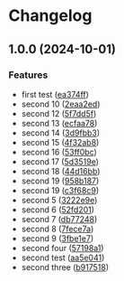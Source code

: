# Changelog

## 1.0.0 (2024-10-01)


### Features

* first test ([ea374ff](https://github.com/MaximilianGewers/mono-repo-test/commit/ea374ff4101087aa9381ab0a953a6cd9a6bfc7dd))
* second 10 ([2eaa2ed](https://github.com/MaximilianGewers/mono-repo-test/commit/2eaa2ed9b0d7a30f148d47de8e897e0be920ff97))
* second 12 ([5f7dd5f](https://github.com/MaximilianGewers/mono-repo-test/commit/5f7dd5f8e85f00de19136649e3f9504e69ae4027))
* second 13 ([ecfaa78](https://github.com/MaximilianGewers/mono-repo-test/commit/ecfaa78715102fe601f3862fbdc811a6a91446c3))
* second 14 ([3d9fbb3](https://github.com/MaximilianGewers/mono-repo-test/commit/3d9fbb3697f106c2525b51bea71a2de04ae6dcdb))
* second 15 ([4f32ab8](https://github.com/MaximilianGewers/mono-repo-test/commit/4f32ab8e0d85edbeed43caef4a43e640f9ae3846))
* second 16 ([53ff0bc](https://github.com/MaximilianGewers/mono-repo-test/commit/53ff0bc27659db36525a538020fccab9f04bae99))
* second 17 ([5d3519e](https://github.com/MaximilianGewers/mono-repo-test/commit/5d3519ebc734c0f0695c88f76b4027304ee98975))
* second 18 ([44d16bb](https://github.com/MaximilianGewers/mono-repo-test/commit/44d16bb13bbfd8dbfd22e5a49560b1e0b15a39d8))
* second 19 ([958b187](https://github.com/MaximilianGewers/mono-repo-test/commit/958b18784f13f535c855c4a17aec64d981e98e68))
* second 19 ([c3f68c9](https://github.com/MaximilianGewers/mono-repo-test/commit/c3f68c9658d8a0c8b9e2a8f5d6312c7d2d6d9321))
* second 5 ([3222e9e](https://github.com/MaximilianGewers/mono-repo-test/commit/3222e9e43e171cf479120edb1e6f17367a70bab6))
* second 6 ([52fd201](https://github.com/MaximilianGewers/mono-repo-test/commit/52fd2017131c06948b7b6ebf03d6bf7f7f4df6d8))
* second 7 ([db77248](https://github.com/MaximilianGewers/mono-repo-test/commit/db772489a3741bb6674184a135bb04ee036d5738))
* second 8 ([7fece7a](https://github.com/MaximilianGewers/mono-repo-test/commit/7fece7a650564308c8ffa7daf2059e22af5d86c9))
* second 9 ([3fbe1e7](https://github.com/MaximilianGewers/mono-repo-test/commit/3fbe1e726d3f7aa43fa243427ee5f7644d3ab4de))
* second four ([57198a1](https://github.com/MaximilianGewers/mono-repo-test/commit/57198a1d016730fccba813d3dc364f11bd7b6887))
* second test ([aa5e041](https://github.com/MaximilianGewers/mono-repo-test/commit/aa5e04120a8f6f22ca2f743cb045c1a6e80af987))
* second three ([b917518](https://github.com/MaximilianGewers/mono-repo-test/commit/b917518d2f150c0baa9f09ec3e17928d5ae4c3b6))
